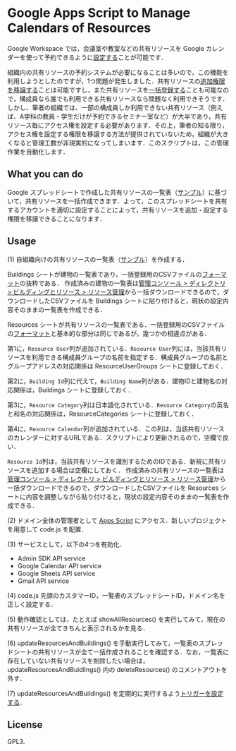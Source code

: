 # Google Apps Script to Manage Calendars of Resources

Google Workspace では，会議室や教室などの共有リソースを Google カレンダーを使って予約できるように[設定する](https://support.google.com/a/answer/1686462)ことが可能です．

組織内の共有リソースの予約システムが必要になることは多いので，この機能を利用しようとしたのですが，1つ問題が発生しました．共有リソースの[追加権限を移譲する](https://workspaceupdates.googleblog.com/2021/02/new-calendar-admin-privilege-hierarchy.html)ことは可能ですし，また共有リソースを[一括登録する](https://support.google.com/a/answer/1033925)ことも可能なので，構成員なら誰でも利用できる共有リソースなら問題なく利用できそうです．しかし、筆者の組織では、一部の構成員しか利用できない共有リソース（例えば、A学科の教員・学生だけが予約できるセミナー室など）が大半であり，共有リソース毎にアクセス権を設定する必要があります．その上，筆者の知る限り，アクセス権を設定する権限を移譲する方法が提供されていないため，組織が大きくなると管理工数が非現実的になってしまいます．このスクリプトは，この管理作業を自動化します．

## What you can do

Google スプレッドシートで作成した共有リソースの一覧表（[サンプル](https://docs.google.com/spreadsheets/d/17B878jFYrAdxMbcGf4YNSYkKGNZOeRGaXIUuZQRMuds/edit?usp=sharing)）に基づいて，共有リソースを一括作成できます．よって，このスプレッドシートを共有するアカウントを適切に設定することによって，共有リソースを追加・設定する権限を移譲できることになります．

## Usage

(1) 自組織向けの共有リソースの一覧表（[サンプル](https://docs.google.com/spreadsheets/d/17B878jFYrAdxMbcGf4YNSYkKGNZOeRGaXIUuZQRMuds/edit?usp=sharing)）を作成する．

Buildings シートが建物の一覧表であり，一括登録用のCSVファイルの[フォーマット](https://support.google.com/a/answer/1033925#calendar-format)の抜粋である．
作成済みの建物の一覧表は[管理コンソール > ディレクトリ > ビルディングとリソース > リソース管理](https://admin.google.com/ac/calendarresources/buildings)から一括ダウンロードできるので，ダウンロードしたCSVファイルを Buildings シートに貼り付けると，現状の設定内容そのままの一覧表を作成できる．

Resources シートが共有リソースの一覧表である．一括登録用のCSVファイルの[フォーマット](https://support.google.com/a/answer/1033925#calendar-format)と基本的な部分は同じであるが，幾つかの相違点がある．

第1に，`Resource User`列が追加されている．`Resource User`列には，当該共有リソースを利用できる構成員グループの名前を指定する．構成員グループの名前とグループアドレスの対応関係は ResourceUserGroups シートに登録しておく．

第2に，`Building Id`列に代えて，`Building Name`列がある．建物IDと建物名の対応関係は，Buildings シートに登録しておく．

第3に，`Resource Category`列は日本語化されている．`Resource Category`の英名と和名の対応関係は，ResourceCategories シートに登録しておく．

第4に，`Resource Calendar`列が追加されている．この列は，当該共有リソースのカレンダーに対するURLである．スクリプトにより更新されるので，空欄で良い．

`Resource Id`列は，当該共有リソースを識別するためのIDである．新規に共有リソースを追加する場合は空欄にしておく．
作成済みの共有リソースの一覧表は[管理コンソール > ディレクトリ > ビルディングとリソース > リソース管理](https://admin.google.com/ac/calendarresources/resources)から一括ダウンロードできるので，ダウンロードしたCSVファイルを Resources シートに内容を調整しながら貼り付けると，現状の設定内容そのままの一覧表を作成できる．

(2) ドメイン全体の管理者として [Apps Script](https://script.google.com) にアクセス．新しいプロジェクトを用意して code.js を配置．

(3) サービスとして，以下の4つを有効化．

 * Admin SDK API service
 * Google Calendar API service
 * Google Sheets API service
 * Gmail API service

(4) code.js 先頭のカスタマーID，一覧表のスプレッドシートID，ドメイン名を正しく設定する．

(5) 動作確認としては，たとえば showAllResources() を実行してみて，現在の共有リソースが全てきちんと表示されるかを見る．

(6) updateResourcesAndBuildings() を手動実行してみて，一覧表のスプレッドシートの共有リソースが全て一括作成されることを確認する．なお，一覧表に存在していない共有リソースを削除したい場合は，updateResourcesAndBuidlings() 内の deleteResources() のコメントアウトを外す．

(7) updateResourcesAndBuildings() を定期的に実行するよう[トリガーを設定する](https://developers.google.com/apps-script/guides/triggers/installable)．

## License

GPL3.
